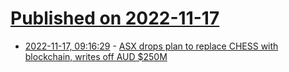 # [Published on 2022-11-17](index.md)

* [2022-11-17, 09:16:29](https://news.ycombinator.com/item?id=33636607) - [ASX drops plan to replace CHESS with blockchain, writes off AUD $250M](https://insideadviser.com.au/asx-drops-plan-to-replace-chess-with-blockchain-writes-off-250m/)
